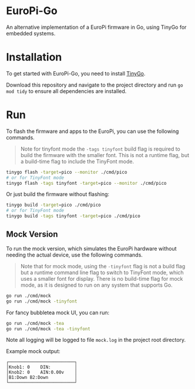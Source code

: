 # EuroPi-Go

An alternative implementation of a EuroPi firmware in Go, using TinyGo for embedded systems.

# Installation
To get started with EuroPi-Go, you need to install [TinyGo](https://tinygo.org/getting-started/).

Download this repository and navigate to the project directory and run `go mod tidy` to ensure all dependencies are installed.

# Run

To flash the firmware and apps to the EuroPi, you can use the following commands.

> Note for tinyfont mode the `-tags tinyfont` build flag is required to build the firmware with the smaller font. This is not a runtime flag, but a build-time flag to include the TinyFont mode.

```bash
tinygo flash -target=pico --monitor ./cmd/pico
# or for TinyFont mode
tinygo flash -tags tinyfont -target=pico --monitor ./cmd/pico
```

Or just build the firmware without flashing:

```bash
tinygo build -target=pico ./cmd/pico
# or for TinyFont mode
tinygo build -tags tinyfont -target=pico ./cmd/pico
```

## Mock Version

To run the mock version, which simulates the EuroPi hardware without needing the actual device, use the following commands.

> Note that for mock mode, using the `-tinyfont` flag is not a build flag but a runtime command line flag to switch to TinyFont mode, which uses a smaller font for display. There is no build-time flag for mock mode, as it is designed to run on any system that supports Go.

```bash
go run ./cmd/mock
go run ./cmd/mock -tinyfont
```

For fancy bubbletea mock UI, you can run:

```bash
go run ./cmd/mock -tea
go run ./cmd/mock -tea -tinyfont
```

Note all logging will be logged to file `mock.log` in the project root directory.

Example mock output:

```
┌─────────────────────────┐
│Knob1: 0    DIN:         │
│Knob2: 0    AIN:0.00v    │
│B1:Down B2:Down          │
└─────────────────────────┘
```

